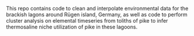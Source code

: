 This repo contains code to clean and interpolate environmental data for the brackish lagons around Rügen island, Germany, as well as code to perform cluster analysis on elemental timeseries from toliths of pike to infer thermosaline niche utilization of pike in these lagoons.